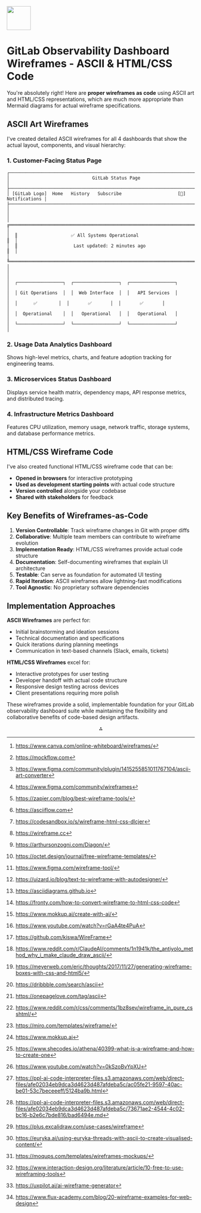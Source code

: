 <img src="https://r2cdn.perplexity.ai/pplx-full-logo-primary-dark%402x.png" style="height:64px;margin-right:32px"/>

# GitLab Observability Dashboard Wireframes - ASCII \& HTML/CSS Code

You're absolutely right! Here are **proper wireframes as code** using ASCII art and HTML/CSS representations, which are much more appropriate than Mermaid diagrams for actual wireframe specifications.

## ASCII Art Wireframes

I've created detailed ASCII wireframes for all 4 dashboards that show the actual layout, components, and visual hierarchy:

### 1. Customer-Facing Status Page

```
┌─────────────────────────────────────────────────────────────────────────────────┐
│                               GitLab Status Page                               │
├─────────────────────────────────────────────────────────────────────────────────┤
│ [GitLab Logo]  Home   History   Subscribe                     [🔔] Notifications │
├─────────────────────────────────────────────────────────────────────────────────┤
│                                                                                 │
│  ╔═══════════════════════════════════════════════════════════════════════════╗  │
│  ║                    ✅ All Systems Operational                            ║  │
│  ║                     Last updated: 2 minutes ago                          ║  │
│  ╚═══════════════════════════════════════════════════════════════════════════╝  │
│                                                                                 │
│  ┌─────────────────┐  ┌─────────────────┐  ┌─────────────────┐                │
│  │ Git Operations  │  │  Web Interface  │  │   API Services  │                │
│  │      ✅        │  │       ✅       │  │       ✅       │                │
│  │  Operational    │  │   Operational   │  │   Operational   │                │
│  └─────────────────┘  └─────────────────┘  └─────────────────┘                │
```


### 2. Usage Data Analytics Dashboard

Shows high-level metrics, charts, and feature adoption tracking for engineering teams.

### 3. Microservices Status Dashboard

Displays service health matrix, dependency maps, API response metrics, and distributed tracing.

### 4. Infrastructure Metrics Dashboard

Features CPU utilization, memory usage, network traffic, storage systems, and database performance metrics.

## HTML/CSS Wireframe Code

I've also created functional HTML/CSS wireframe code that can be:

- **Opened in browsers** for interactive prototyping
- **Used as development starting points** with actual code structure
- **Version controlled** alongside your codebase
- **Shared with stakeholders** for feedback


## Key Benefits of Wireframes-as-Code

1. **Version Controllable**: Track wireframe changes in Git with proper diffs
2. **Collaborative**: Multiple team members can contribute to wireframe evolution
3. **Implementation Ready**: HTML/CSS wireframes provide actual code structure
4. **Documentation**: Self-documenting wireframes that explain UI architecture
5. **Testable**: Can serve as foundation for automated UI testing
6. **Rapid Iteration**: ASCII wireframes allow lightning-fast modifications
7. **Tool Agnostic**: No proprietary software dependencies

## Implementation Approaches

**ASCII Wireframes** are perfect for:

- Initial brainstorming and ideation sessions
- Technical documentation and specifications
- Quick iterations during planning meetings
- Communication in text-based channels (Slack, emails, tickets)

**HTML/CSS Wireframes** excel for:

- Interactive prototypes for user testing
- Developer handoff with actual code structure
- Responsive design testing across devices
- Client presentations requiring more polish

These wireframes provide a solid, implementable foundation for your GitLab observability dashboard suite while maintaining the flexibility and collaborative benefits of code-based design artifacts.
<span style="display:none">[^1][^10][^11][^12][^13][^14][^15][^16][^17][^18][^19][^2][^20][^21][^22][^23][^24][^25][^26][^27][^28][^29][^3][^30][^31][^32][^33][^34][^4][^5][^6][^7][^8][^9]</span>

<div style="text-align: center">⁂</div>

[^1]: https://www.canva.com/online-whiteboard/wireframes/

[^2]: https://uizard.io/blog/text-to-wireframe-with-autodesigner/

[^3]: https://miro.com/templates/wireframe/

[^4]: https://plus.excalidraw.com/use-cases/wireframe

[^5]: https://euryka.ai/using-euryka-threads-with-ascii-to-create-visualised-content/

[^6]: https://moqups.com/templates/wireframes-mockups/

[^7]: https://www.interaction-design.org/literature/article/10-free-to-use-wireframing-tools

[^8]: https://uxpilot.ai/ai-wireframe-generator

[^9]: https://www.flux-academy.com/blog/20-wireframe-examples-for-web-design

[^10]: https://mockflow.com

[^11]: https://www.figma.com/community/plugin/1415255851011767104/ascii-art-converter

[^12]: https://www.figma.com/community/wireframes

[^13]: https://zapier.com/blog/best-wireframe-tools/

[^14]: https://asciiflow.com

[^15]: https://codesandbox.io/s/wireframe-html-css-dlcjer

[^16]: https://wireframe.cc

[^17]: https://arthursonzogni.com/Diagon/

[^18]: https://octet.design/journal/free-wireframe-templates/

[^19]: https://www.figma.com/wireframe-tool/

[^20]: https://asciidiagrams.github.io

[^21]: https://fronty.com/how-to-convert-wireframe-to-html-css-code

[^22]: https://www.mokkup.ai/create-with-ai/

[^23]: https://www.youtube.com/watch?v=rGaA4te4PuA

[^24]: https://github.com/kiswa/WireFrame

[^25]: https://www.reddit.com/r/ClaudeAI/comments/1n1941k/the_antiyolo_method_why_i_make_claude_draw_ascii/

[^26]: https://meyerweb.com/eric/thoughts/2017/11/27/generating-wireframe-boxes-with-css-and-html5/

[^27]: https://dribbble.com/search/ascii

[^28]: https://onepagelove.com/tag/ascii

[^29]: https://www.reddit.com/r/css/comments/1bz8sev/wireframe_in_pure_csshtml/

[^30]: https://www.mokkup.ai

[^31]: https://www.shecodes.io/athena/40399-what-is-a-wireframe-and-how-to-create-one

[^32]: https://www.youtube.com/watch?v=0kSzoBvYpXU

[^33]: https://ppl-ai-code-interpreter-files.s3.amazonaws.com/web/direct-files/afe02034eb9dca3d4623d487afdeba5c/ac05fe21-9597-40ac-be01-53c7beceeeff/5124ba9b.html

[^34]: https://ppl-ai-code-interpreter-files.s3.amazonaws.com/web/direct-files/afe02034eb9dca3d4623d487afdeba5c/73671ae2-4544-4c02-bc16-b2e6c7bde816/bad6494e.md


